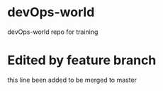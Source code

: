# devOps-world
devOps-world repo for training 

# Edited by feature branch
this line been added to be merged to master
